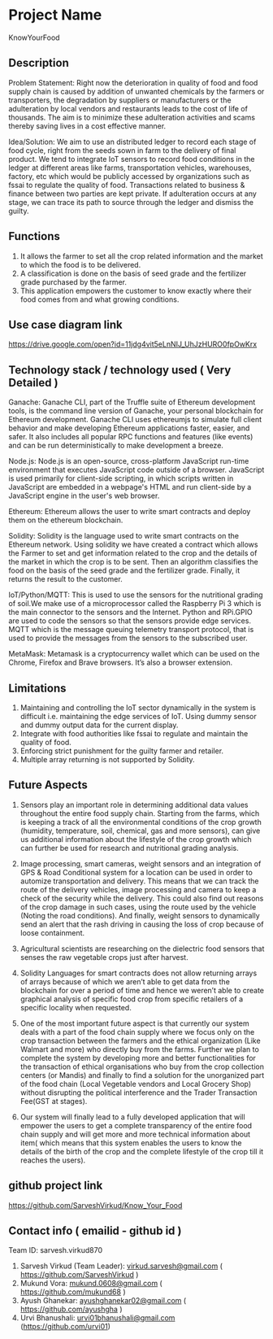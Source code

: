 # Project Name
KnowYourFood

## Description

Problem Statement:
Right now the deterioration in quality of food and food supply chain is caused by addition of unwanted chemicals by the farmers or transporters, the degradation by suppliers or manufacturers or the adulteration by local vendors and restaurants leads to the cost of life of thousands. The aim is to minimize these adulteration activities and scams thereby saving lives in a cost effective manner.

Idea/Solution:
We aim to use an distributed ledger to record each stage of food cycle, right from the seeds sown in farm to the delivery of final product. We tend to integrate IoT sensors to record food conditions in the ledger at different areas like farms, transportation vehicles, warehouses, factory, etc which would be publicly accessed by organizations such as fssai to regulate the quality of food. Transactions related to business & finance between two parties are kept private. If adulteration occurs at any stage, we can trace its path to source through the ledger and dismiss the guilty.

## Functions
1. It allows the farmer to set all the crop related information and the market to which the food is to be delivered.
2. A classification is done on the basis of seed grade and the fertilizer grade purchased by the farmer.
3. This application empowers the customer to know exactly where their food comes from and what growing conditions.

## Use case diagram link
https://drive.google.com/open?id=11jdg4vit5eLnNIJ_UhJzHURO0fpOwKrx

## Technology stack / technology used ( Very Detailed )

Ganache: 
Ganache CLI, part of the Truffle suite of Ethereum development tools, is the command line version of Ganache, your personal blockchain for Ethereum development.
Ganache CLI uses ethereumjs to simulate full client behavior and make developing Ethereum applications faster, easier, and safer. It also includes all popular RPC functions and features (like events) and can be run deterministically to make development a breeze.

Node.js: 
Node.js is an open-source, cross-platform JavaScript run-time environment that executes JavaScript code outside of a browser. JavaScript is used primarily for client-side scripting, in which scripts written in JavaScript are embedded in a webpage's HTML and run client-side by a JavaScript engine in the user's web browser.

Ethereum: 
Ethereum allows the user to write smart contracts and deploy them on the ethereum blockchain.

Solidity: 
Solidity is the language used to write smart contracts on the Ethereum network. Using solidity we have created a contract which allows the Farmer to set and get information related to the crop and the details of the market in which the crop is to be sent. Then an algorithm classifies the food on the basis of the seed grade and the fertilizer grade. Finally, it returns the result to the customer.

IoT/Python/MQTT: 
This is used to use the sensors for the nutritional grading of soil.We make use of a microprocessor called the Raspberry Pi 3 which is the main connector to the sensors and the Internet. Python and RPi.GPIO are used to code the sensors so that the sensors provide edge services. MQTT which is the message queuing telemetry transport protocol, that is used to provide the messages from the sensors to the subscribed user.

MetaMask: 
Metamask is a cryptocurrency wallet which can be used on the Chrome, Firefox and Brave browsers. It’s also a browser extension.

## Limitations
1. Maintaining and controlling the IoT sector dynamically in the system is difficult i.e. maintaining the edge services of IoT. Using dummy sensor and dummy output data for the current display.
2. Integrate with food authorities like fssai to regulate and maintain the quality of food.
3. Enforcing strict punishment for the guilty farmer and retailer.
4. Multiple array returning is not supported by Solidity.

## Future Aspects
1. Sensors play an important role in determining additional data values throughout the entire food supply chain.
Starting from the farms, which is keeping a track of all the environmental conditions of the crop growth (humidity, temperature, soil, chemical, gas and more sensors), can give us additional information about the lifestyle of the crop growth which can further be used for research and nutritional grading analysis.

2. Image processing, smart cameras, weight sensors and an integration of GPS & Road Conditional system for a location can be used in order to automize transportation and delivery. This means that we can track the route of the delivery vehicles, image processing and camera to keep a check of the security while the delivery. This could also find out reasons of the crop damage in such cases, using the route used by the vehicle (Noting the road conditions). And finally, weight sensors to dynamically send an alert that the rash driving in causing the loss of crop because of loose containment.

3. Agricultural scientists are researching on the dielectric food sensors that senses the raw vegetable crops just after harvest.

4. Solidity Languages for smart contracts does not allow returning arrays of arrays because of which we aren’t able to get data from the blockchain for over a period of time and hence we weren’t able to create graphical analysis of specific food crop from specific retailers of a specific locality when requested.

5. One of the most important future aspect is that currently our system deals with a part of the food chain supply where we focus only on the crop transaction between the farmers and the ethical organization (Like Walmart and more) who directly buy from the farms. Further we plan to complete the system by developing more and better functionalities for the transaction of ethical organisations who buy from the crop collection centers (or Mandis) and finally to find a solution for the unorganized part of the food chain (Local Vegetable vendors and Local Grocery Shop) without disrupting the political interference and the Trader Transaction Fee(GST at stages).
6. Our system will finally lead to a fully developed application that will empower the users to get a complete transparency of the entire food chain supply and will get more and more technical information about item( which means that this system enables the users to know the details of the birth of the crop and the complete lifestyle of the crop till it reaches the users).

## github project link
https://github.com/SarveshVirkud/Know_Your_Food 

## Contact info ( emailid - github id )
Team ID: sarvesh.virkud870

1. Sarvesh Virkud (Team Leader): virkud.sarvesh@gmail.com ( https://github.com/SarveshVirkud )
2. Mukund Vora: mukund.0608@gmail.com ( https://github.com/mukund68 )
3. Ayush Ghanekar: ayushghanekar02@gmail.com ( https://github.com/ayushgha )
4. Urvi Bhanushali: urvi01bhanushali@gmail.com (https://github.com/urvi01)
